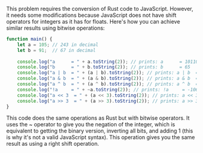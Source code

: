 This problem requires the conversion of Rust code to JavaScript. However, it needs some modifications because JavaScript does not have shift operators for integers as it has for floats. Here's how you can achieve similar results using bitwise operations:

```javascript
function main() {
    let a = 105; // 243 in decimal
    let b = 91;  // 67 in decimal
    
    console.log("a      = " + a.toString(2)); // prints: a      = 1011011
    console.log("b      = " + b.toString(2)); // prints: b      = 65
    console.log("a | b  = " + (a | b).toString(2)); // prints: a | b  = 1011111
    console.log("a & b  = " + (a & b).toString(2)); // prints: a & b  = 65
    console.log("a ^ b  = " + (a ^ b).toString(2)); // prints: a ^ b  = 170
    console.log("!a     = " + ~a.toString(2)); // prints: !a     = -106 in binary, not valid javascript syntax so we use toString() 
    console.log("a << 3  = " + (a << 3).toString(2)); // prints: a << 3 = 15848
    console.log("a >> 3  = " + (a >> 3).toString(2)); // prints: a >> 3 = 6
}
```
This code does the same operations as Rust but with bitwise operators. It uses the ~ operator to give you the negation of the integer, which is equivalent to getting the binary version, inverting all bits, and adding 1 (this is why it's not a valid JavaScript syntax). This operation gives you the same result as using a right shift operation.
